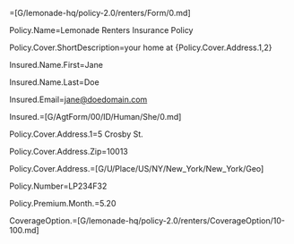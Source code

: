=[G/lemonade-hq/policy-2.0/renters/Form/0.md]

Policy.Name=Lemonade Renters Insurance Policy

Policy.Cover.ShortDescription=your home at {Policy.Cover.Address.1,2}

Insured.Name.First=Jane

Insured.Name.Last=Doe

Insured.Email=jane@doedomain.com

Insured.=[G/AgtForm/00/ID/Human/She/0.md]

Policy.Cover.Address.1=5 Crosby St.

Policy.Cover.Address.Zip=10013

Policy.Cover.Address.=[G/U/Place/US/NY/New_York/New_York/Geo]

Policy.Number=LP234F32

Policy.Premium.Month.$=$5.20
 
CoverageOption.=[G/lemonade-hq/policy-2.0/renters/CoverageOption/10-100.md]

